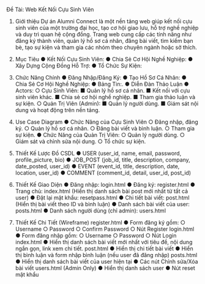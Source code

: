 Đề Tài: Web Kết Nối Cựu Sinh Viên

1. Giới thiệu
   Dự án Alumni Connect là một nền tảng web giúp kết nối cựu sinh viên của một trường đại học, tạo cơ hội giao lưu, hỗ trợ nghề nghiệp và duy trì quan hệ cộng đồng. Trang web cung cấp các tính năng như đăng ký thành viên, quản lý hồ sơ cá nhân, đăng bài viết, tìm kiếm bạn bè, tạo sự kiện và tham gia các nhóm theo chuyên ngành hoặc sở thích.
   
2. Mục Tiêu
  ●	Kết Nối Cựu Sinh Viên: 
  ●	Chia Sẻ Cơ Hội Nghề Nghiệp: 
  ●	Xây Dựng Cộng Đồng Hỗ Trợ: 
  ●	Tổ Chức Sự Kiện: 
  
3. Chức Năng Chính
  ●	Đăng Nhập/Đăng Ký: 
  ●	Tạo Hồ Sơ Cá Nhân: 
  ●	Chia Sẻ Cơ Hội Nghề Nghiệp: 
  ●	Bảng Tin:.
  ●	Diễn Đàn Thảo Luận
  ●	Actors:
      ○	Cựu Sinh Viên:
          ■	Quản lý hồ sơ cá nhân.
          ■	Kết nối với cựu sinh viên khác.
          ■	Chia sẻ cơ hội nghề nghiệp.
          ■	Tham gia thảo luận và sự kiện.
      ○	Quản Trị Viên (Admin):
          ■	Quản lý người dùng.
          ■	Giám sát nội dung và hoạt động trên nền tảng.
          
5. Use Case Diagram
  ●	Chức Năng của Cựu Sinh Viên 
      ○	Đăng nhập, đăng ký.
      ○	Quản lý hồ sơ cá nhân.
      ○	Đăng bài viết và bình luận.
      ○	Tham gia sự kiện.
  ●	Chức Năng của Quản Trị Viên:
      ○	Quản lý người dùng.
      ○	Giám sát và chỉnh sửa nội dung.
      ○	Tổ chức sự kiện.
      
6. Thiết Kế Lược Đồ CSDL
  ●	USER (user_id, name, email, password, profile_picture, bio)
  ●	JOB_POST (job_id, title, description, company, date_posted, user_id)
  ●	EVENT (event_id, title, description, date, location, user_id)
  ●	COMMENT (comment_id, detail, user_id, post_id)
  
7. Thiết Kế Giao Diện
  ●	Đăng nhập: login.html
  ●	Đăng ký: register.html
  ●	Trang chủ: index.html (Hiển thị danh sách bài post mới nhất từ tất cả user)
  ●	Đặt lại mật khẩu: resetpass.html
  ●	Chi tiết bài viết: post.html (Hiển thị bài viết theo ID và bình luận)
  ●	Danh sách bài viết của user: posts.html
  ●	Danh sách người dùng (chỉ admin): users.html
  
8. Thiết Kế Chi Tiết (Wireframe)
register.html
  ●	Form đăng ký gồm:
      ○	Username
      ○	Password
      ○	Confirm Password
      ○	Nút Register
login.html
  ●	Form đăng nhập gồm:
      ○	Username
      ○	Password
      ○	Nút Login
index.html
  ●	Hiển thị danh sách bài viết mới nhất với tiêu đề, nội dung ngắn gọn, link xem chi tiết.
post.html
  ●	Hiển thị chi tiết bài viết
  ●	Hiển thị bình luận và form nhập bình luận (nếu user đã đăng nhập)
posts.html
  ●	Hiển thị danh sách bài viết của user hiện tại
  ●	Các nút Chỉnh sửa/Xóa bài viết
users.html (Admin Only)
  ●	Hiển thị danh sách user
  ●	Nút reset mật khẩu



